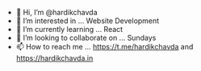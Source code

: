 - 👋 Hi, I’m @hardikchavda
- 👀 I’m interested in ... Website Development
- 🌱 I’m currently learning ... React
- 💞️ I’m looking to collaborate on ... Sundays
- 📫 How to reach me ... https://t.me/hardikchavda and https://hardikchavda.in

<!---
hardikchavda/hardikchavda is a ✨ special ✨ repository because its `README.md` (this file) appears on your GitHub profile.
You can click the Preview link to take a look at your changes.
--->
